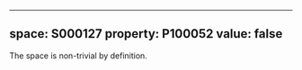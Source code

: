   ---
  space: S000127
  property: P100052
  value: false
  ---
  
  The space is non-trivial by definition.
